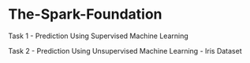# The-Spark-Foundation
Task 1 - Prediction Using Supervised Machine Learning 

Task 2 - Prediction Using Unsupervised Machine Learning - Iris Dataset
